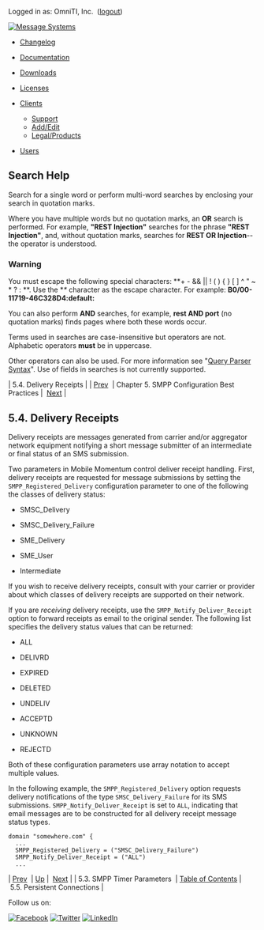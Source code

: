 Logged in as: OmniTI, Inc.  ([logout](https://support.messagesystems.com/logout.php))

[![Message Systems](https://support.messagesystems.com/images/ms-white205.png)](https://support.messagesystems.com/start.php) 

*   [Changelog](https://support.messagesystems.com/start.php?show=changelog)
*   [Documentation](https://support.messagesystems.com/docs/)
*   [Downloads](https://support.messagesystems.com/start.php)

*   [Licenses](https://support.messagesystems.com/license_summary.php)
*   <a href="">Clients</a>
    *   [Support](https://support.messagesystems.com/cs.php)
    *   [Add/Edit](https://support.messagesystems.com/edit_client.php)
    *   [Legal/Products](https://support.messagesystems.com/edit_products.php)
*   [Users](https://support.messagesystems.com/edit_customer.php)

## Search Help

Search for a single word or perform multi-word searches by enclosing your search in quotation marks.

Where you have multiple words but no quotation marks, an **OR** search is performed. For example, **"REST Injection"** searches for the phrase **"REST Injection"**, and, without quotation marks, searches for **REST OR Injection**--the operator is understood.

### Warning

You must escape the following special characters: **+ - && || ! ( ) { } [ ] ^ " ~ * ? : \**. Use the **\** character as the escape character. For example: **B0/00-11719-46C328D4\:default\:**

You can also perform **AND** searches, for example, **rest AND port** (no quotation marks) finds pages where both these words occur.

Terms used in searches are case-insensitive but operators are not. Alphabetic operators **must** be in uppercase.

Other operators can also be used. For more information see "[Query Parser Syntax](https://lucene.apache.org/core/old_versioned_docs/versions/3_0_0/queryparsersyntax.html)". Use of fields in searches is not currently supported.

| 5.4. Delivery Receipts |
| [Prev](mobility.best.practices.timer.params.php)  | Chapter 5. SMPP Configuration Best Practices |  [Next](mobility.best.practices.persistent.cnnections.php) |

## 5.4. Delivery Receipts

Delivery receipts are messages generated from carrier and/or aggregator network equipment notifying a short message submitter of an intermediate or final status of an SMS submission.

Two parameters in Mobile Momentum control deliver receipt handling. First, delivery receipts are requested for message submissions by setting the `SMPP_Registered_Delivery` configuration parameter to one of the following the classes of delivery status:

*   SMSC_Delivery

*   SMSC_Delivery_Failure

*   SME_Delivery

*   SME_User

*   Intermediate

If you wish to receive delivery receipts, consult with your carrier or provider about which classes of delivery receipts are supported on their network.

If you are *receiving* delivery receipts, use the `SMPP_Notify_Deliver_Receipt` option to forward receipts as email to the original sender. The following list specifies the delivery status values that can be returned:

*   ALL

*   DELIVRD

*   EXPIRED

*   DELETED

*   UNDELIV

*   ACCEPTD

*   UNKNOWN

*   REJECTD

Both of these configuration parameters use array notation to accept multiple values.

In the following example, the `SMPP_Registered_Delivery` option requests delivery notifications of the type `SMSC_Delivery_Failure` for its SMS submissions. `SMPP_Notify_Deliver_Receipt` is set to `ALL`, indicating that email messages are to be constructed for all delivery receipt message status types.

```
domain "somewhere.com" {
  ...
  SMPP_Registered_Delivery = ("SMSC_Delivery_Failure")
  SMPP_Notify_Deliver_Receipt = ("ALL")
  ...
```

| [Prev](mobility.best.practices.timer.params.php)  | [Up](mobility.best.practices.php) |  [Next](mobility.best.practices.persistent.cnnections.php) |
| 5.3. SMPP Timer Parameters  | [Table of Contents](index.php) |  5.5. Persistent Connections |

Follow us on:

[![Facebook](https://support.messagesystems.com/images/icon-facebook.png)](http://www.facebook.com/messagesystems) [![Twitter](https://support.messagesystems.com/images/icon-twitter.png)](http://twitter.com/#!/MessageSystems) [![LinkedIn](https://support.messagesystems.com/images/icon-linkedin.png)](http://www.linkedin.com/company/message-systems)